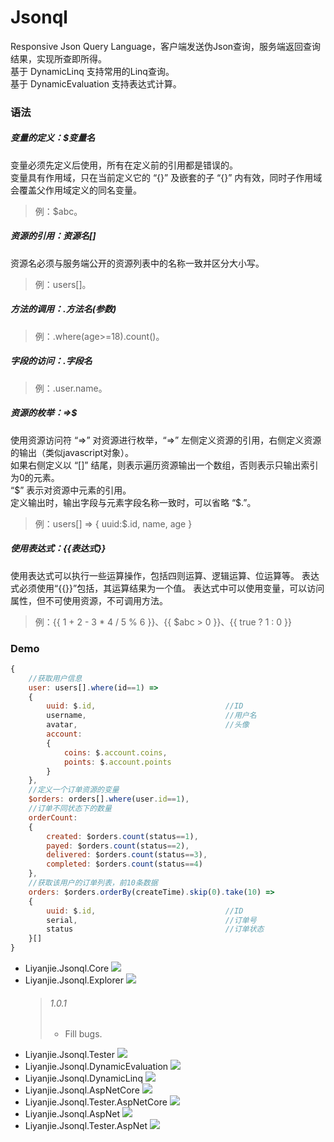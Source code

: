 # Jsonql
Responsive Json Query Language，客户端发送伪Json查询，服务端返回查询结果，实现所查即所得。  
基于 DynamicLinq 支持常用的Linq查询。  
基于 DynamicEvaluation 支持表达式计算。

### 语法
##### 变量的定义：\$变量名
变量必须先定义后使用，所有在定义前的引用都是错误的。  
变量具有作用域，只在当前定义它的 “\{}” 及嵌套的子 “\{}” 内有效，同时子作用域会覆盖父作用域定义的同名变量。  
> 例：$abc。
  
##### 资源的引用：资源名[]
资源名必须与服务端公开的资源列表中的名称一致并区分大小写。
> 例：users[]。
##### 方法的调用：.方法名(参数)
> 例：.where(age>=18).count()。
##### 字段的访问：.字段名
> 例：.user.name。
##### 资源的枚举：=>\$
使用资源访问符 “=>” 对资源进行枚举，“=>” 左侧定义资源的引用，右侧定义资源的输出（类似javascript对象）。  
如果右侧定义以 “[]” 结尾，则表示遍历资源输出一个数组，否则表示只输出索引为0的元素。  
“\$” 表示对资源中元素的引用。  
定义输出时，输出字段与元素字段名称一致时，可以省略 “\$.”。  
> 例：users[] => { uuid:$.id, name, age }
##### 使用表达式：**{{表达式}}**
使用表达式可以执行一些运算操作，包括四则运算、逻辑运算、位运算等。
表达式必须使用“{{}}”包括，其运算结果为一个值。
表达式中可以使用变量，可以访问属性，但不可使用资源，不可调用方法。
> 例：{{ 1 + 2 - 3 * 4 / 5 % 6 }}、{{ $abc > 0 }}、{{ true ? 1 : 0 }}

### Demo
```js
{
    //获取用户信息
    user: users[].where(id==1) =>
    {
        uuid: $.id,                             //ID
        username,                               //用户名
        avatar,                                 //头像
        account:
        {
            coins: $.account.coins,
            points: $.account.points
        }
    },
    //定义一个订单资源的变量
    $orders: orders[].where(user.id==1),
    //订单不同状态下的数量
    orderCount:
    { 
        created: $orders.count(status==1),
        payed: $orders.count(status==2),
        delivered: $orders.count(status==3),
        completed: $orders.count(status==4)
    },
    //获取该用户的订单列表，前10条数据
    orders: $orders.orderBy(createTime).skip(0).take(10) =>
    {
        uuid: $.id,                             //ID
        serial,                                 //订单号
        status                                  //订单状态
    }[]
}
```

- Liyanjie.Jsonql.Core [![](https://img.shields.io/myget/liyanjie/v/Liyanjie.Jsonql.Core.svg)][liyanjie]
- Liyanjie.Jsonql.Explorer [![](https://img.shields.io/myget/liyanjie/v/Liyanjie.Jsonql.Explorer.svg)][liyanjie]
  > ###### 1.0.1 
  > - Fill bugs.
- Liyanjie.Jsonql.Tester [![](https://img.shields.io/myget/liyanjie/v/Liyanjie.Jsonql.Tester.svg)][liyanjie]                            
- Liyanjie.Jsonql.DynamicEvaluation [![](https://img.shields.io/myget/liyanjie/v/Liyanjie.Jsonql.DynamicEvaluation.svg)][liyanjie]                            
- Liyanjie.Jsonql.DynamicLinq [![](https://img.shields.io/myget/liyanjie/v/Liyanjie.Jsonql.DynamicLinq.svg)][liyanjie]                            
- Liyanjie.Jsonql.AspNetCore [![](https://img.shields.io/myget/liyanjie/v/Liyanjie.Jsonql.AspNetCore.svg)][liyanjie]                            
- Liyanjie.Jsonql.Tester.AspNetCore [![](https://img.shields.io/myget/liyanjie/v/Liyanjie.Jsonql.Tester.AspNetCore.svg)][liyanjie]                            
- Liyanjie.Jsonql.AspNet [![](https://img.shields.io/myget/liyanjie/v/Liyanjie.Jsonql.AspNet.svg)][liyanjie]                            
- Liyanjie.Jsonql.Tester.AspNet [![](https://img.shields.io/myget/liyanjie/v/Liyanjie.Jsonql.Tester.AspNet.svg)][liyanjie]
                            

[liyanjie]:http://myget.org/gallery/liyanjie
